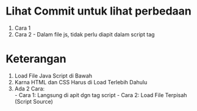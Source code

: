 # Lihat Commit untuk lihat perbedaan
1) Cara 1
2) Cara 2
				- Dalam file js, tidak perlu diapit dalam script tag

# Keterangan
1) Load File Java Script di Bawah 
2) Karna HTML dan CSS Harus di Load Terlebih Dahulu 
3) Ada 2 Cara:  
				- Cara 1: Langsung di apit dgn tag script
				- Cara 2: Load File Terpisah (Script Source)